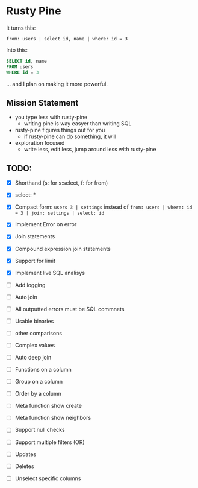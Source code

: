 Rusty Pine
==========

It turns this:
```
from: users | select id, name | where: id = 3
```
Into this:
```sql
SELECT id, name
FROM users
WHERE id = 3
```

... and I plan on making it more powerful.


Mission Statement
-----------------

* you type less with rusty-pine
    - writing pine is way easyer than writing SQL
* rusty-pine figures things out for you
    - if rusty-pine can do something, it will
* exploration focused
    - write less, edit less, jump around less with rusty-pine



TODO:
-----
- [x] Shorthand (s: for s:select, f: for from)
- [x] select: *
- [x] Compact form:
    `users 3 | settings` instead of `from: users | where: id = 3 | join: settings | select: id`
- [x] Implement Error on error
- [x] Join statements
- [x] Compound expression join statements
- [x] Support for limit
- [x] Implement live SQL analisys
- [ ] Add logging
- [ ] Auto join
- [ ] All outputted errors must be SQL commnets
- [ ] Usable binaries
- [ ] other comparisons
- [ ] Complex values
- [ ] Auto deep join
- [ ] Functions on a column
- [ ] Group on a column
- [ ] Order by a column
- [ ] Meta function show create
- [ ] Meta function show neighbors
- [ ] Support null checks
- [ ] Support multiple filters (OR)
- [ ] Updates
- [ ] Deletes
- [ ] Unselect specific columns

